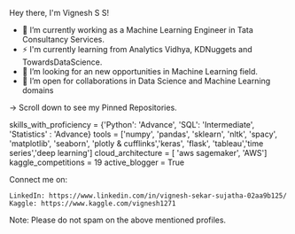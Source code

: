 
Hey there, I'm Vignesh S S!

     
- 🔭 I’m currently working as a Machine Learning Engineer in Tata Consultancy Services.
- ⚡  I'm currently learning from Analytics Vidhya, KDNuggets and TowardsDataScience.
- 🤔 I’m looking for an new opportunities in Machine Learning field.
- 👯 I’m open for collaborations in Data Science and Machine Learning domains
    
-> Scroll down to see my Pinned Repositories.

skills_with_proficiency = {'Python': 'Advance', 'SQL': 'Intermediate', 'Statistics' : 'Advance}
tools = ['numpy', 'pandas', 'sklearn', 'nltk', 'spacy', 'matplotlib', 'seaborn', 'plotly & cufflinks','keras', 'flask', 'tableau','time series','deep learning']
cloud_architecture = [ 'aws sagemaker', 'AWS']
kaggle_competitions = 19
active_blogger = True

Connect me on:

    LinkedIn: https://www.linkedin.com/in/vignesh-sekar-sujatha-02aa9b125/
    Kaggle: https://www.kaggle.com/vignesh1271
    
Note: Please do not spam on the above mentioned profiles.

